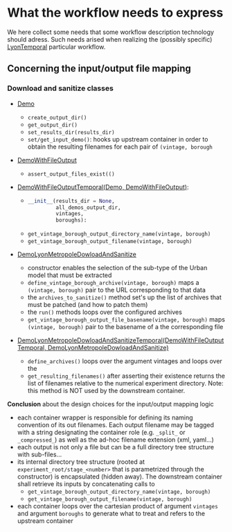 # What the workflow needs to express 

We here collect some needs that some workflow description technology should adress.
Such needs arised when realizing the (possibly specific) [LyonTemporal](https://github.com/VCityTeam/UD-Reproducibility/tree/master/Computations/3DTiles/LyonTemporal) particular workflow.

## Concerning the input/output file mapping

### Download and sanitize classes

- [Demo](https://github.com/VCityTeam/UD-Reproducibility/blob/master/Computations/3DTiles/LyonTemporal/PythonCallingDocker/demo.py)
  - `create_output_dir()`
  - `get_output_dir()`
  - `set_results_dir(results_dir)`
  - `set/get_input_demo()`: hooks up upstream container in order to obtain the
    resulting filenames for each pair of `(vintage, borough`

- [DemoWithFileOutput](https://github.com/VCityTeam/UD-Reproducibility/blob/master/Computations/3DTiles/LyonTemporal/PythonCallingDocker/demo.py)
  - `assert_output_files_exist(()`

- [DemoWithFileOutputTemporal(Demo, DemoWithFileOutput)](https://github.com/VCityTeam/UD-Reproducibility/blob/master/Computations/3DTiles/LyonTemporal/PythonCallingDocker/DemoTemporal/demo_temporal.py):
  - ```python
    __init__(results_dir = None,
             all_demos_output_dir,
             vintages,
             boroughs):
    ```
  - `get_vintage_borough_output_directory_name(vintage, borough)`
  - `get_vintage_borough_output_filename(vintage, borough)`

- [DemoLyonMetropoleDowloadAndSanitize](https://github.com/VCityTeam/UD-Reproducibility/blob/master/Computations/3DTiles/LyonTemporal/PythonCallingDocker/demo_lyon_metropole_dowload_and_sanitize.py)
  - constructor enables the selection of the sub-type of the Urban model that must be extracted
  - `define_vintage_borough_archive(vintage, borough)` maps a
    `(vintage, borough)` pair to the URL corresponding to that data
  - the `archives_to_sanitize()` method set's up the list of archives that must
    be patched (and how to patch them)
  - the `run()` methods loops over the configured archives
  - `get_vintage_borough_output_file_basename(vintage, borough)` maps
    `(vintage, borough)` pair to the basename of a the corresponding file
- [DemoLyonMetropoleDowloadAndSanitizeTemporal(DemoWithFileOutputTemporal, DemoLyonMetropoleDowloadAndSanitize)](https://github.com/VCityTeam/UD-Reproducibility/blob/master/Computations/3DTiles/LyonTemporal/PythonCallingDocker/DemoTemporal/demo_lyon_metropole_dowload_and_sanitize_temporal.py)
  - `define_archives()` loops over the argument vintages and loops over the
  - `get_resulting_filenames()` after asserting their existence returns the list
    of filenames relative to the numerical experiment directory. Note: this 
    method is NOT used by the downstream container.

**Conclusion** about the design choices for the input/output mapping logic

- each container wrapper is responsible for defining its naming convention of
  its out filenames. Each output filename may be tagged with a string
  designating the container role (e.g. `_split_` or `_compressed_`) as well as
  the ad-hoc filename extension (xml, yaml...)
- each output is not only a file but can be a full directory tree structure
  with sub-files...
- its internal directory tree structure (rooted at
  `experiment_root/stage_<number>` that is parametrized through the constructor)
  is encapsulated (hidden away). The downstream container shall retrieve its
  inputs by concatenating calls to
  - `get_vintage_borough_output_directory_name(vintage, borough)`
  - `get_vintage_borough_output_filename(vintage, borough)`
- each container loops over the cartesian product of argument `vintages` and
  argument `boroughs` to generate what to treat and refers to the upstream
  container 


